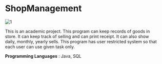# ShopManagement

![1](/home/ssohan/Documents/gits/ShopManagement/ShopManagement/1.png)



This is an academic project. This program can keep records of goods in store. It can keep track of selling and can print receipt. It can also show daily, monthly, yearly sells. This program has user restricted system so that each user can use given task only.

**Programming Languages** : Java,  SQL